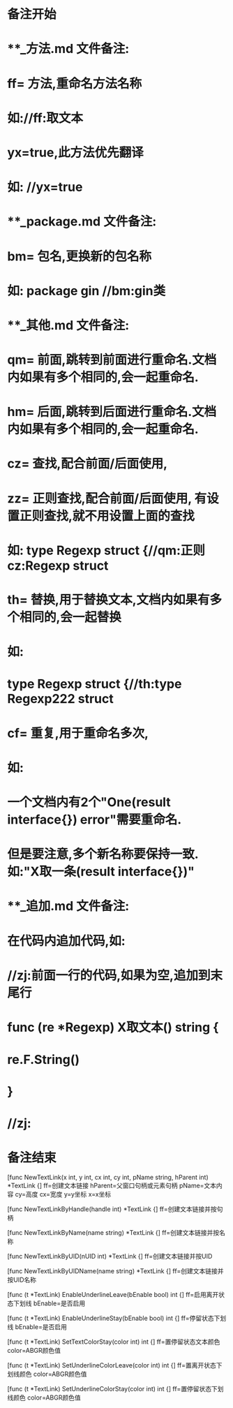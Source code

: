 # 备注开始
# **_方法.md 文件备注:
# ff= 方法,重命名方法名称
# 如://ff:取文本
#
# yx=true,此方法优先翻译
# 如: //yx=true

# **_package.md 文件备注:
# bm= 包名,更换新的包名称 
# 如: package gin //bm:gin类

# **_其他.md 文件备注:
# qm= 前面,跳转到前面进行重命名.文档内如果有多个相同的,会一起重命名.
# hm= 后面,跳转到后面进行重命名.文档内如果有多个相同的,会一起重命名.
# cz= 查找,配合前面/后面使用,
# zz= 正则查找,配合前面/后面使用, 有设置正则查找,就不用设置上面的查找
# 如: type Regexp struct {//qm:正则 cz:Regexp struct
#
# th= 替换,用于替换文本,文档内如果有多个相同的,会一起替换
# 如:
# type Regexp struct {//th:type Regexp222 struct
#
# cf= 重复,用于重命名多次,
# 如: 
# 一个文档内有2个"One(result interface{}) error"需要重命名.
# 但是要注意,多个新名称要保持一致. 如:"X取一条(result interface{})"

# **_追加.md 文件备注:
# 在代码内追加代码,如:
# //zj:前面一行的代码,如果为空,追加到末尾行
# func (re *Regexp) X取文本() string { 
# re.F.String()
# }
# //zj:
# 备注结束

[func NewTextLink(x int, y int, cx int, cy int, pName string, hParent int) *TextLink {]
ff=创建文本链接
hParent=父窗口句柄或元素句柄
pName=文本内容
cy=高度
cx=宽度
y=y坐标
x=x坐标

[func NewTextLinkByHandle(handle int) *TextLink {]
ff=创建文本链接并按句柄

[func NewTextLinkByName(name string) *TextLink {]
ff=创建文本链接并按名称

[func NewTextLinkByUID(nUID int) *TextLink {]
ff=创建文本链接并按UID

[func NewTextLinkByUIDName(name string) *TextLink {]
ff=创建文本链接并按UID名称

[func (t *TextLink) EnableUnderlineLeave(bEnable bool) int {]
ff=启用离开状态下划线
bEnable=是否启用

[func (t *TextLink) EnableUnderlineStay(bEnable bool) int {]
ff=停留状态下划线
bEnable=是否启用

[func (t *TextLink) SetTextColorStay(color int) int {]
ff=置停留状态文本颜色
color=ABGR颜色值

[func (t *TextLink) SetUnderlineColorLeave(color int) int {]
ff=置离开状态下划线颜色
color=ABGR颜色值

[func (t *TextLink) SetUnderlineColorStay(color int) int {]
ff=置停留状态下划线颜色
color=ABGR颜色值
